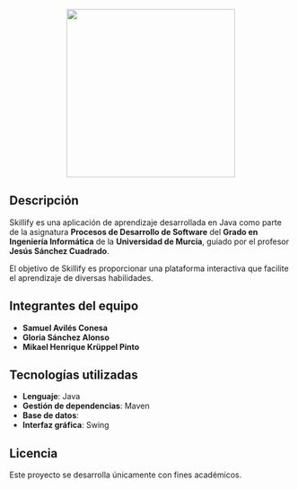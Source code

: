 <p align="center">
  <img src="https://github.com/user-attachments/assets/80a4ef64-9bee-4656-b25f-a0a03b0ba80d" width="300">
</p>

## Descripción
Skillify es una aplicación de aprendizaje desarrollada en Java como parte de la asignatura **Procesos de Desarrollo de Software** del **Grado en Ingeniería Informática** de la **Universidad de Murcia**, guiado por el profesor **Jesús Sánchez Cuadrado**. 

El objetivo de Skillify es proporcionar una plataforma interactiva que facilite el aprendizaje de diversas habilidades.

## Integrantes del equipo
- **Samuel Avilés Conesa**
- **Gloria Sánchez Alonso**
- **Mikael Henrique Krüppel Pinto**

## Tecnologías utilizadas
- **Lenguaje**: Java
- **Gestión de dependencias**: Maven
- **Base de datos**: 
- **Interfaz gráfica**: Swing

## Licencia
Este proyecto se desarrolla únicamente con fines académicos.
